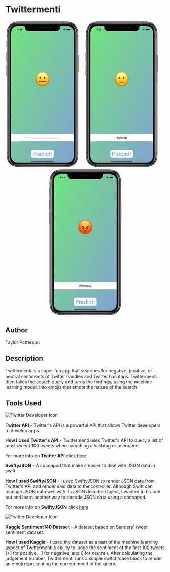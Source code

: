 # Twittermenti

<p align="center">
<img src="Documentation/twittermenti-HS.png" width="230"  title="Twittermenti App">&nbsp;&nbsp;&nbsp;&nbsp;&nbsp;<img src="Documentation/goodprediction.png" width="230" title="Twittermenti App">&nbsp;&nbsp;&nbsp;&nbsp;&nbsp;<img src="Documentation/badprediction.png" width="230" title="Twittermenti App">
</p>

## Author

Taylor Patterson

## Description

Twittermenti is a super fun app that searches for negative, positive, or neutral sentiments of Twitter handles and Twitter hashtags.  Twittermenti then takes the search query and turns the findings, using the machine learning model, into emojis that emote the nature of the search.  

## Tools Used

<p align="left">
<img src="https://abs.twimg.com/a/1404172626/images/oauth_application.png" width="100" title="Twitter Developer Icon">
</p>

**Twitter API** - Twitter's API is a powerful API that allows Twitter developers to develop apps.

**How I Used Twitter's API** - Twittermenti uses Twitter's API to query a list of most recent 100 tweets when searching a hashtag or username.  

For more info on **Twitter API** click [here](https://developer.twitter.com/en/docs)

**SwiftyJSON** - A cocoapod that make it easier to deal with JSON data in swift. 

**How I used SwiftyJSON** - I used SwiftyJSON to render JSON data from Twitter's API and render said data to the controller. Although Swift can manage JSON data well with its JSON decoder Object, I wanted to branch out and learn another way to decode JSON data using a cocoapod.  

For more info on **SwiftyJSON** click [here](https://cocoapods.org/pods/SwiftyJSON)

<p align="left">
<img src="https://www.kaggle.com/static/images/site-logo.png" width="100" title="Twitter Developer Icon">
</p>

**Kaggle Sentiment140 Dataset** - A dataset based on Sanders' tweet sentiment dataset.  

**How I used Kaggle** - I used the dataset as a part of the machine learning aspect of Twittermenti's ability to judge the sentiment of the first 100 tweets (+1 for positive, -1 for negative, and 0 for neutral).  After calculating the judgement number, Twittermenti runs a simple switch/case block to render an emoji representing the current mood of the query.